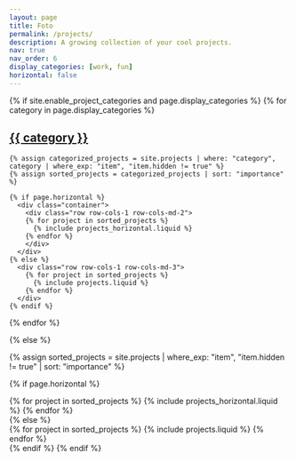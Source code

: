 ```yaml
---
layout: page
title: Foto
permalink: /projects/
description: A growing collection of your cool projects.
nav: true
nav_order: 6
display_categories: [work, fun]
horizontal: false
---
```


<div class="projects">
{% if site.enable_project_categories and page.display_categories %}
  <!-- Display categorized projects -->
  {% for category in page.display_categories %}
    <a id="{{ category }}" href=".#{{ category }}">
      <h2 class="category">{{ category }}</h2>
    </a>

    {% assign categorized_projects = site.projects | where: "category", category | where_exp: "item", "item.hidden != true" %}
    {% assign sorted_projects = categorized_projects | sort: "importance" %}

    {% if page.horizontal %}
      <div class="container">
        <div class="row row-cols-1 row-cols-md-2">
        {% for project in sorted_projects %}
          {% include projects_horizontal.liquid %}
        {% endfor %}
        </div>
      </div>
    {% else %}
      <div class="row row-cols-1 row-cols-md-3">
        {% for project in sorted_projects %}
          {% include projects.liquid %}
        {% endfor %}
      </div>
    {% endif %}
  {% endfor %}

{% else %}
  <!-- Display projects without categories -->
  {% assign sorted_projects = site.projects | where_exp: "item", "item.hidden != true" | sort: "importance" %}

  {% if page.horizontal %}
    <div class="container">
      <div class="row row-cols-1 row-cols-md-2">
      {% for project in sorted_projects %}
        {% include projects_horizontal.liquid %}
      {% endfor %}
      </div>
    </div>
  {% else %}
    <div class="row row-cols-1 row-cols-md-3">
      {% for project in sorted_projects %}
        {% include projects.liquid %}
      {% endfor %}
    </div>
  {% endif %}
{% endif %}
</div>
